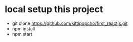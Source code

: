 # local setup this project

- git clone https://github.com/kittipopcho/first_reactjs.git
- npm install
- npm start




